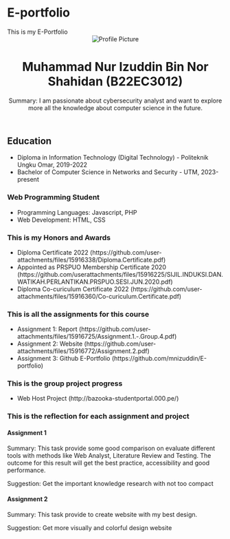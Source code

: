 # E-portfolio
<!DOCTYPE html>
<html lang="en">
<head>
	<meta charset="UTF-5">
	<meta name="viewport" content="width=device-width, initial-scale=1.0">
	 This is my E-Portfolio 
	<link rel="stylesheet" href="styles.css">
</head>
<body>
	<header>
		<img src="https://github.com/mnizuddin/E-portfolio/assets/154438734/e02670b6-dee3-4d6f-ab76-90a1cabccd28"
 alt="Profile Picture">
		<h1> Muhammad Nur Izuddin Bin Nor Shahidan (B22EC3012)</h1>
		<p>Summary: I am passionate about cybersecurity analyst and want to explore more all the knowledge about computer science in the future.</p>
	</header>
	<section id="core">
	<h2>Education</h2>
	<ul>
		<li>Diploma in Information Technology (Digital Technology) - Politeknik Ungku Omar, 2019-2022 </li>
		<li>Bachelor of Computer Science in Networks and Security - UTM, 2023-present </li>
	</ul>
	<h3>Web Programming Student</h3>
	<ul>
		<li>Programming Languages: Javascript, PHP</li>
		<li>Web Development: HTML, CSS</li>
	</ul> 
	</section>
	<section id="additional">
	<h3>This is my Honors and Awards</h3>
	<ul>
		<li> Diploma Certificate 2022 (https://github.com/user-attachments/files/15916338/Diploma.Certificate.pdf) </li>
  		<li> Appointed as PRSPUO Membership Certificate  2020 (https://github.com/userattachments/files/15916225/SIJIL.INDUKSI.DAN.WATIKAH.PERLANTIKAN.PRSPUO.SESI.JUN.2020.pdf) </li> 
    		<li> Diploma Co-curiculum Certificate 2022 (https://github.com/user-attachments/files/15916360/Co-curiculum.Certificate.pdf) </li>
	 </section>
	<section id="assignments-project">
	<h3>This is all the assignments for this course</h3>
	<ul>
		<li> Assignment 1: Report (https://github.com/user-attachments/files/15916725/Assignment.1.-.Group.4.pdf) </li>
  		<li> Assignment 2: Website (https://github.com/user-attachments/files/15916772/Assignment.2.pdf) </li>
    		<li>Assignment 3: Github E-Portfolio (https://github.com/mnizuddin/E-portfolio) </li> 
	</ul>
 	<h3> This is the group project progress</h3>
  	<ul>
		<li> Web Host Project (http://bazooka-studentportal.000.pe/) </li>
	</ul>
	</section>
 	<section id="reflections">
  	<h3> This is the reflection for each assignment and project</h3>
	<article>
		<h4>Assignment 1</h4>
   		<p> Summary: This task provide some good comparison on evaluate different tools with methods like Web Analyst, Literature Review and Testing. The outcome for this result will get the best practice, accessibility and good performance. </p>
     		<p> Suggestion: Get the important knowledge research with not too compact</p>
       		<h4> Assignment 2</h4>
	 	<p> Summary: This task provide to create website with my best design.</p>
   		<p> Suggestion: Get more visually and colorful design website</p>
	</article>
	</section>	
</body>
</html> 
